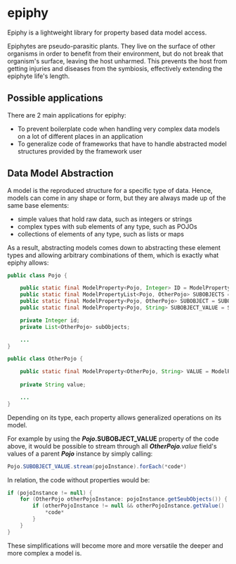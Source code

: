 # epiphy
Epiphy is a lightweight library for property based data model access.

Epiphytes are pseudo-parasitic plants. They live on the surface of other organisms in order to benefit from their environment, but do not break that organism's surface, leaving the host unharmed. This prevents the host from getting injuries and diseases from the symbiosis, effectively extending the epiphyte life's length.

## Possible applications

There are 2 main applications for epiphy:
- To prevent boilerplate code when handling very complex data models on a lot of different places in an application
- To generalize code of frameworks that have to handle abstracted model structures provided by the framework user

## Data Model Abstraction

A model is the reproduced structure for a specific type of data. Hence, models can come in any shape or form, but they are always made up of the same base elements:
- simple values that hold raw data, such as integers or strings 
- complex types with sub elements of any type, such as POJOs
- collections of elements of any type, such as lists or maps

As a result, abstracting models comes down to abstracting these element types and allowing arbitrary combinations of them, which is exactly what epiphy allows:

```java
public class Pojo {

    public static final ModelProperty<Pojo, Integer> ID = ModelProperty.fromObject(Pojo::getValue);
    public static final ModelPropertyList<Pojo, OtherPojo> SUBOBJECTS = ModelPropertyList.fromObject(Pojo::getSubObjects);
    public static final ModelProperty<Pojo, OtherPojo> SUBOBJECT = SUBOBJECTS.append(ModelProperty.fromList());
    public static final ModelProperty<Pojo, String> SUBOBJECT_VALUE = SUBOBJECT.append(OtherPojo.VALUE);

    private Integer id;
    private List<OtherPojo> subObjects;

    ...
}

public class OtherPojo {

    public static final ModelProperty<OtherPojo, String> VALUE = ModelProperty.fromObject(OtherPojo::getValue);
    
    private String value;

    ...
}
```

Depending on its type, each property allows generalized operations on its model.

For example by using the **_Pojo_.SUBOBJECT_VALUE** property of the code above, it would be possible to stream through all _**OtherPojo**.value_ field's values of a parent **_Pojo_** instance by simply calling:

```java
Pojo.SUBOBJECT_VALUE.stream(pojoInstance).forEach(*code*)
```

In relation, the code without properties would be:

```java
if (pojoInstance != null) {
    for (OtherPojo otherPojoInstance: pojoInstance.getSeubObjects()) {
        if (otherPojoInstance != null && otherPojoInstance.getValue() != null) {
            *code*
        }
    }
}
```

These simplifications will become more and more versatile the deeper and more complex a model is.